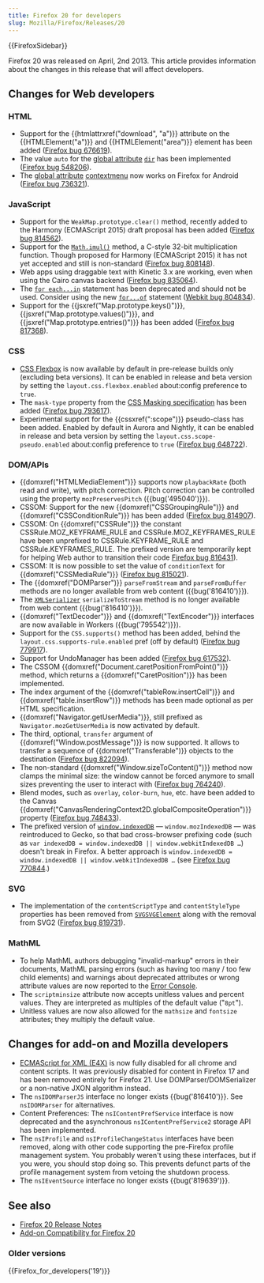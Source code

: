 ```yaml
---
title: Firefox 20 for developers
slug: Mozilla/Firefox/Releases/20
---
```


{{FirefoxSidebar}}

Firefox 20 was released on April, 2nd 2013. This article provides information about the changes in this release that will affect developers.

## Changes for Web developers

### HTML

- Support for the {{htmlattrxref("download", "a")}} attribute on the {{HTMLElement("a")}} and {{HTMLElement("area")}} element has been added ([Firefox bug 676619](https://bugzil.la/676619)).
- The value `auto` for the [global attribute](/en-US/docs/Web/HTML/Global_attributes) [`dir`](/en-US/docs/Web/HTML/Global_attributes#dir) has been implemented ([Firefox bug 548206](https://bugzil.la/548206)).
- The [global attribute](/en-US/docs/Web/HTML/Global_attributes) [contextmenu](/en-US/docs/Web/HTML/Global_attributes/contextmenu) now works on Firefox for Android ([Firefox bug 736321](https://bugzil.la/736321)).

### JavaScript

- Support for the `WeakMap.prototype.clear()` method, recently added to the Harmony (ECMAScript 2015) draft proposal has been added ([Firefox bug 814562](https://bugzil.la/814562)).
- Support for the [`Math.imul()`](/en-US/docs/Web/JavaScript/Reference/Global_Objects/Math/imul) method, a C-style 32-bit multiplication function. Though proposed for Harmony (ECMAScript 2015) it has not yet accepted and still is non-standard ([Firefox bug 808148](https://bugzil.la/808148)).
- Web apps using draggable text with Kinetic 3.x are working, even when using the Cairo canvas backend ([Firefox bug 835064](https://bugzil.la/835064)).
- The [`for each...in`](/en-US/docs/JavaScript/Reference/Statements/for_each...in) statement has been deprecated and should not be used. Consider using the new [`for...of`](/en-US/docs/Web/JavaScript/Reference/Statements/for...of) statement ([Webkit bug 804834](https://bugzil.la/804834)).
- Support for the {{jsxref("Map.prototype.keys()")}}, {{jsxref("Map.prototype.values()")}}, and {{jsxref("Map.prototype.entries()")}} has been added ([Firefox bug 817368](https://bugzil.la/817368)).

### CSS

- [CSS Flexbox](/en-US/docs/Web/CSS/CSS_Flexible_Box_Layout/Basic_Concepts_of_Flexbox) is now available by default in pre-release builds only (excluding beta versions). It can be enabled in release and beta version by setting the `layout.css.flexbox.enabled` about:config preference to `true`.
- The `mask-type` property from the [CSS Masking specification](https://www.w3.org/TR/css-masking-1/#the-mask-type) has been added ([Firefox bug 793617](https://bugzil.la/793617)).
- Experimental support for the {{cssxref(":scope")}} pseudo-class has been added. Enabled by default in Aurora and Nightly, it can be enabled in release and beta version by setting the `layout.css.scope-pseudo.enabled` about:config preference to `true` ([Firefox bug 648722](https://bugzil.la/648722)).

### DOM/APIs

- {{domxref("HTMLMediaElement")}} supports now `playbackRate` (both read and write), with pitch correction. Pitch correction can be controlled using the property `mozPreservesPitch` ({{bug('495040')}}).
- CSSOM: Support for the new {{domxref("CSSGroupingRule")}} and {{domxref("CSSConditionRule")}} has been added ([Firefox bug 814907](https://bugzil.la/814907)).
- CSSOM: On {{domxref("CSSRule")}} the constant CSSRule.MOZ_KEYFRAME_RULE and CSSRule.MOZ_KEYFRAMES_RULE have been unprefixed to CSSRule.KEYFRAME_RULE and CSSRule.KEYFRAMES_RULE. The prefixed version are temporarily kept for helping Web author to transition their code [Firefox bug 816431](https://bugzil.la/816431)).
- CSSOM: It is now possible to set the value of `conditionText` for {{domxref("CSSMediaRule")}} ([Firefox bug 815021](https://bugzil.la/815021)).
- The {{domxref("DOMParser")}} `parseFromStream` and `parseFromBuffer` methods are no longer available from web content ({{bug('816410')}}).
- The [`XMLSerializer`](/en-US/docs/Web/API/XMLSerializer) `serializeToStream` method is no longer available from web content ({{bug('816410')}}).
- {{domxref("TextDecoder")}} and {{domxref("TextEncoder")}} interfaces are now available in Workers ({{bug('795542')}}).
- Support for the `CSS.supports()` method has been added, behind the `layout.css.supports-rule.enabled` pref (off by default) ([Firefox bug 779917](https://bugzil.la/779917)).
- Support for UndoManager has been added ([Firefox bug 617532](https://bugzil.la/617532)).
- The CSSOM {{domxref("Document.caretPositionFromPoint()")}} method, which returns a {{domxref("CaretPosition")}} has been implemented.
- The index argument of the {{domxref("tableRow.insertCell")}} and {{domxref("table.insertRow")}} methods has been made optional as per HTML specification.
- {{domxref("Navigator.getUserMedia")}}, still prefixed as `Navigator.mozGetUserMedia` is now activated by default.
- The third, optional, `transfer` argument of {{domxref("Window.postMessage")}} is now supported. It allows to transfer a sequence of {{domxref("Transferable")}} objects to the destination ([Firefox bug 822094](https://bugzil.la/822094)).
- The non-standard {{domxref("Window.sizeToContent()")}} method now clamps the minimal size: the window cannot be forced anymore to small sizes preventing the user to interact with ([Firefox bug 764240](https://bugzil.la/764240)).
- Blend modes, such as `overlay`, `color-burn`, `hue`, etc. have been added to the Canvas {{domxref("CanvasRenderingContext2D.globalCompositeOperation")}} property ([Firefox bug 748433](https://bugzil.la/748433)).
- The prefixed version of [`window.indexedDB`](/en-US/docs/Web/API/indexedDB) — `window.mozIndexedDB` — was reintroduced to Gecko, so that bad cross-browser prefixing code (such as `var indexedDB = window.indexedDB || window.webkitIndexedDB …`) doesn't break in Firefox. A better approach is `window.indexedDB = window.indexedDB || window.webkitIndexedDB …` (see [Firefox bug 770844](https://bugzil.la/770844).)

### SVG

- The implementation of the `contentScriptType` and `contentStyleType` properties has been removed from [`SVGSVGElement`](/en-US/docs/Web/API/SVGSVGElement) along with the removal from SVG2 ([Firefox bug 819731](https://bugzil.la/819731)).

### MathML

- To help MathML authors debugging "invalid-markup" errors in their documents, MathML parsing errors (such as having too many / too few child elements) and warnings about deprecated attributes or wrong attribute values are now reported to the [Error Console](/en-US/docs/Error_Console).
- The `scriptminsize` attribute now accepts unitless values and percent values. They are interpreted as multiples of the default value ("`8pt`").
- Unitless values are now also allowed for the `mathsize` and `fontsize` attributes; they multiply the default value.

## Changes for add-on and Mozilla developers

- [ECMAScript for XML (E4X)](/en-US/docs/E4X) is now fully disabled for all chrome and content scripts. It was previously disabled for content in Firefox 17 and has been removed entirely for Firefox 21. Use DOMParser/DOMSerializer or a non-native JXON algorithm instead.
- The `nsIDOMParserJS` interface no longer exists {{bug('816410')}}. See `nsIDOMParser` for alternatives.
- Content Preferences: The `nsIContentPrefService` interface is now deprecated and the asynchronous `nsIContentPrefService2` storage API has been implemented.
- The `nsIProfile` and `nsIProfileChangeStatus` interfaces have been removed, along with other code supporting the pre-Firefox profile management system. You probably weren't using these interfaces, but if you were, you should stop doing so. This prevents defunct parts of the profile management system from vetoing the shutdown process.
- The `nsIEventSource` interface no longer exists {{bug('819639')}}.

## See also

- [Firefox 20 Release Notes](https://website-archive.mozilla.org/www.mozilla.org/firefox_releasenotes/en-us/firefox/20.0/releasenotes/)
- [Add-on Compatibility for Firefox 20](https://blog.mozilla.org/addons/2013/03/20/compatibility-for-firefox-20/)

### Older versions

{{Firefox_for_developers('19')}}
